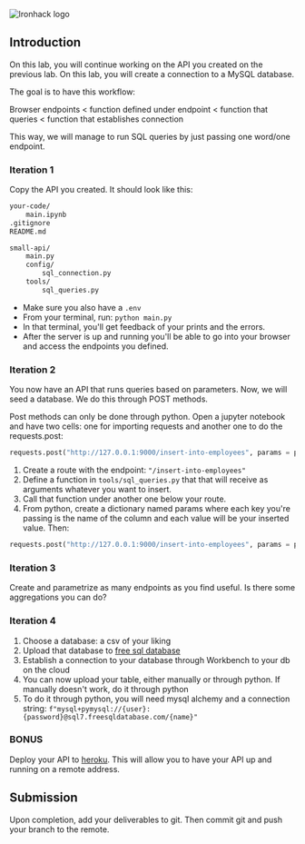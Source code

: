 ![Ironhack logo](https://i.imgur.com/1QgrNNw.png)

## Introduction

On this lab, you will continue working on the API you created on the previous lab. On this lab, you will create a connection to a MySQL database.

The goal is to have this workflow:

Browser endpoints < function defined under endpoint < function that queries < function that establishes connection

This way, we will manage to run SQL queries by just passing one word/one endpoint.

### Iteration 1

Copy the API you created. It should look like this:

```bash
your-code/
    main.ipynb
.gitignore
README.md

small-api/
    main.py
    config/
        sql_connection.py
    tools/
        sql_queries.py
```
- Make sure you also have a `.env`
- From your terminal, run: `python main.py`
- In that terminal, you'll get feedback of your prints and the errors.
- After the server is up and running you'll be able to go into your browser and access the endpoints you defined.

### Iteration 2

You now have an API that runs queries based on parameters. Now, we will seed a database. We do this through POST methods.

Post methods can only be done through python. Open a jupyter notebook and have two cells: one for importing requests and another one to do the requests.post:

```python
requests.post("http://127.0.0.1:9000/insert-into-employees", params = params)
```

1. Create a route with the endpoint: `"/insert-into-employees"`
2. Define a function in `tools/sql_queries.py` that that will receive as arguments whatever you want to insert.
3. Call that function under another one below your route.
4. From python, create a dictionary named params where each key you're passing is the name of the column and each value will be your inserted value. Then:

```python
requests.post("http://127.0.0.1:9000/insert-into-employees", params = params)
```

### Iteration 3

Create and parametrize as many endpoints as you find useful. Is there some aggregations you can do?

### Iteration 4

1. Choose a database: a csv of your liking
2. Upload that database to [free sql database](https://www.freesqldatabase.com/)
3. Establish a connection to your database through Workbench to your db on the cloud
4. You can now upload your table, either manually or through python. If manually doesn't work, do it through python
6. To do it through python, you will need mysql alchemy and a connection string: `f"mysql+pymysql://{user}:{password}@sql7.freesqldatabase.com/{name}"`

### BONUS

Deploy your API to [heroku](https://devcenter.heroku.com/articles/git). This will allow you to have your API up and running on a remote address.

## Submission

Upon completion, add your deliverables to git. Then commit git and push your branch to the remote.
